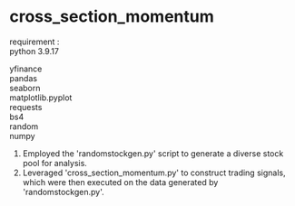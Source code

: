 # cross_section_momentum
requirement :   
python 3.9.17  

yfinance   
pandas   
seaborn  
matplotlib.pyplot  
requests  
bs4  
random  
numpy  



1. Employed the 'randomstockgen.py' script to generate a diverse stock pool for analysis.  
2. Leveraged 'cross_section_momentum.py' to construct trading signals, which were then executed on the data generated by 'randomstockgen.py'.   
 
